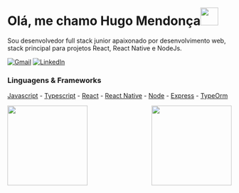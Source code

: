 

<h1>Olá, me chamo Hugo Mendonça<img src="https://github.com/TheDudeThatCode/TheDudeThatCode/raw/master/Assets/Developer.gif" width="40px" style="max-width:100%;"></h1>

Sou desenvolvedor full stack junior apaixonado por desenvolvimento web, stack principal para projetos React, React Native e NodeJs.

<a href="mailto:hugomendonca9@gmail.com"><img alt="Gmail" src="https://img.shields.io/badge/Email-D14836?style=for-the-badge&logo=gmail&logoColor=white" /></a>
<a href="https://www.linkedin.com/in/hugo-costa-597760177/"><img alt="LinkedIn" src="https://img.shields.io/badge/linkedin%20-%230077B5.svg?&style=for-the-badge&logo=linkedin&logoColor=white"/></a>

### Linguagens & Frameworks

 [Javascript](https://github.com/airbnb/javascript) - [Typescript](https://github.com/microsoft/TypeScript) - [React](https://github.com/facebook/react) - [React Native](https://github.com/facebook/react-native) - [Node](https://github.com/nodejs/node) - [Express](https://github.com/expressjs/express) - [TypeOrm](https://github.com/typeorm/typeorm)

<img align="right" height="180em" src="https://github-readme-stats.vercel.app/api?username=hugomendonca98&show_icons=true&theme=dracula" />

<img align="left" height="180em" src="https://github-readme-stats.vercel.app/api/top-langs/?username=hugomendonca98&hide=java,objective-c&layout=compact&theme=dracula"/>


